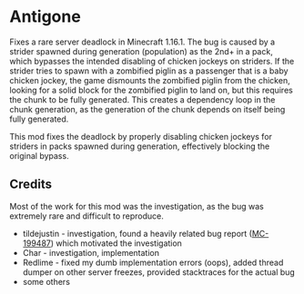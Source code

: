 # Antigone

Fixes a rare server deadlock in Minecraft 1.16.1. 
The bug is caused by a strider spawned during generation (population) as the 2nd+ in a pack, which bypasses the intended disabling of chicken jockeys on striders.
If the strider tries to spawn with a zombified piglin as a passenger that is a baby chicken jockey, the game dismounts the zombified piglin from the chicken, looking for a solid block for the zombified piglin to land on, but this requires the chunk to be fully generated. 
This creates a dependency loop in the chunk generation, as the generation of the chunk depends on itself being fully generated. 

This mod fixes the deadlock by properly disabling chicken jockeys for striders in packs spawned during generation, effectively blocking the original bypass. 

## Credits

Most of the work for this mod was the investigation, as the bug was extremely rare and difficult to reproduce.
- tildejustin - investigation, found a heavily related bug report ([MC-199487](https://bugs.mojang.com/browse/MC-199487)) which motivated the investigation
- Char - investigation, implementation
- Redlime - fixed my dumb implementation errors (oops), added thread dumper on other server freezes, provided stacktraces for the actual bug
- some others
